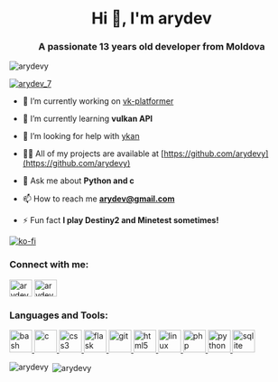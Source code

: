 <h1 align="center">Hi 👋, I'm arydev</h1>
<h3 align="center">A passionate 13 years old developer from Moldova</h3>

<p align="left"> <img src="https://komarev.com/ghpvc/?username=arydevy&label=Profile%20views&color=0e75b6&style=flat" alt="arydevy" /> </p>



<p align="left"> <a href="https://twitter.com/arydev_7" target="blank"><img src="https://img.shields.io/twitter/follow/arydev_7?logo=twitter&style=for-the-badge" alt="arydev_7" /></a> </p>

- 🔭 I’m currently working on [vk-platformer](https://github.com/arydevy/vk-platformer)

- 🌱 I’m currently learning **vulkan API**

- 🤝 I’m looking for help with [ykan](https://github.com/arydevy/ykan)

- 👨‍💻 All of my projects are available at [https://github.com/arydevy](https://github.com/arydevy)

- 💬 Ask me about **Python and c**

- 📫 How to reach me **arydev@gmail.com**

- ⚡ Fun fact **I play Destiny2 and Minetest sometimes!**

[![ko-fi](https://ko-fi.com/img/githubbutton_sm.svg)](https://ko-fi.com/M4M23T87Z)

<h3 align="left">Connect with me:</h3>
<p align="left">
<a href="https://twitter.com/arydev_7" target="blank"><img align="center" src="https://cdn.jsdelivr.net/npm/simple-icons@3.0.1/icons/twitter.svg" alt="arydev_7" height="30" width="40" /></a>
<a href="https://www.youtube.com/c/arydev" target="blank"><img align="center" src="https://cdn.jsdelivr.net/npm/simple-icons@3.0.1/icons/youtube.svg" alt="arydev" height="30" width="40" /></a>
</p>

<h3 align="left">Languages and Tools:</h3>
<p align="left"> <a href="https://www.gnu.org/software/bash/" target="_blank"> <img src="https://www.vectorlogo.zone/logos/gnu_bash/gnu_bash-icon.svg" alt="bash" width="40" height="40"/> </a> <a href="https://www.cprogramming.com/" target="_blank"> <img src="https://devicons.github.io/devicon/devicon.git/icons/c/c-original.svg" alt="c" width="40" height="40"/> </a> <a href="https://www.w3schools.com/css/" target="_blank"> <img src="https://devicons.github.io/devicon/devicon.git/icons/css3/css3-original-wordmark.svg" alt="css3" width="40" height="40"/> </a> <a href="https://flask.palletsprojects.com/" target="_blank"> <img src="https://www.vectorlogo.zone/logos/pocoo_flask/pocoo_flask-icon.svg" alt="flask" width="40" height="40"/> </a> <a href="https://git-scm.com/" target="_blank"> <img src="https://www.vectorlogo.zone/logos/git-scm/git-scm-icon.svg" alt="git" width="40" height="40"/> </a> <a href="https://www.w3.org/html/" target="_blank"> <img src="https://devicons.github.io/devicon/devicon.git/icons/html5/html5-original-wordmark.svg" alt="html5" width="40" height="40"/> </a> <a href="https://www.linux.org/" target="_blank"> <img src="https://devicons.github.io/devicon/devicon.git/icons/linux/linux-original.svg" alt="linux" width="40" height="40"/> </a> <a href="https://www.php.net" target="_blank"> <img src="https://devicons.github.io/devicon/devicon.git/icons/php/php-original.svg" alt="php" width="40" height="40"/> </a> <a href="https://www.python.org" target="_blank"> <img src="https://devicons.github.io/devicon/devicon.git/icons/python/python-original.svg" alt="python" width="40" height="40"/> </a> <a href="https://www.sqlite.org/" target="_blank"> <img src="https://www.vectorlogo.zone/logos/sqlite/sqlite-icon.svg" alt="sqlite" width="40" height="40"/> </a> </p>

<p><img align="left" src="https://github-readme-stats.vercel.app/api/top-langs?username=arydevy&show_icons=true&locale=en&layout=compact" alt="arydevy" /></p>

<p>&nbsp;<img align="center" src="https://github-readme-stats.vercel.app/api?username=arydevy&show_icons=true&locale=en" alt="arydevy" /></p>

